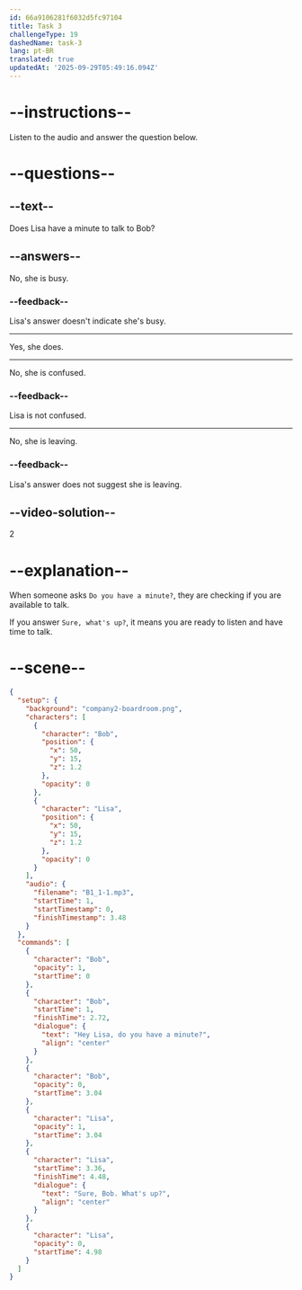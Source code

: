 ```yaml
---
id: 66a9106281f6032d5fc97104
title: Task 3
challengeType: 19
dashedName: task-3
lang: pt-BR
translated: true
updatedAt: '2025-09-29T05:49:16.094Z'
---
```

<!--
AUDIO REFERENCE:
Bob: Hey Lisa, do you have a minute?
Lisa: Sure, Bob. What's up?
-->

# --instructions--

Listen to the audio and answer the question below.

# --questions--

## --text--

Does Lisa have a minute to talk to Bob?

## --answers--

No, she is busy.

### --feedback--

Lisa's answer doesn't indicate she's busy.

---

Yes, she does.

---

No, she is confused.

### --feedback--

Lisa is not confused.

---

No, she is leaving.

### --feedback--

Lisa's answer does not suggest she is leaving.

## --video-solution--

2

# --explanation--

When someone asks `Do you have a minute?`, they are checking if you are available to talk. 

If you answer `Sure, what's up?`, it means you are ready to listen and have time to talk.

# --scene--

```json
{
  "setup": {
    "background": "company2-boardroom.png",
    "characters": [
      {
        "character": "Bob",
        "position": {
          "x": 50,
          "y": 15,
          "z": 1.2
        },
        "opacity": 0
      },
      {
        "character": "Lisa",
        "position": {
          "x": 50,
          "y": 15,
          "z": 1.2
        },
        "opacity": 0
      }
    ],
    "audio": {
      "filename": "B1_1-1.mp3",
      "startTime": 1,
      "startTimestamp": 0,
      "finishTimestamp": 3.48
    }
  },
  "commands": [
    {
      "character": "Bob",
      "opacity": 1,
      "startTime": 0
    },
    {
      "character": "Bob",
      "startTime": 1,
      "finishTime": 2.72,
      "dialogue": {
        "text": "Hey Lisa, do you have a minute?",
        "align": "center"
      }
    },
    {
      "character": "Bob",
      "opacity": 0,
      "startTime": 3.04
    },
    {
      "character": "Lisa",
      "opacity": 1,
      "startTime": 3.04
    },
    {
      "character": "Lisa",
      "startTime": 3.36,
      "finishTime": 4.48,
      "dialogue": {
        "text": "Sure, Bob. What's up?",
        "align": "center"
      }
    },
    {
      "character": "Lisa",
      "opacity": 0,
      "startTime": 4.98
    }
  ]
}
```
